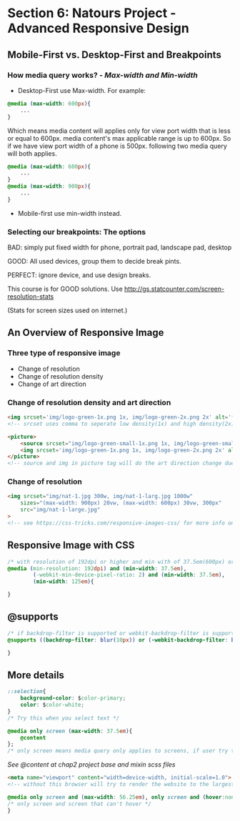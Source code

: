 # Section 6: Natours Project - Advanced Responsive Design

## Mobile-First vs. Desktop-First and Breakpoints

### How media query works? *- Max-width and Min-width*
* Desktop-First use Max-width.
For example:
```css
@media (max-width: 600px){
    ...
}
```
Which means media content will applies only for view port width that is less or equal to 600px. media content's max applicable range is up to 600px.
So if we have view port width of a phone is 500px. following two media query will both applies.
```css
@media (max-width: 600px){
    ...
}
@media (max-width: 900px){
    ...
}
```
* Mobile-first use min-width instead.

### Selecting our breakpoints: The options

BAD: simply put fixed width for phone, portrait pad, landscape pad, desktop

GOOD: All used devices, group them to decide break pints.

PERFECT: ignore device, and use design breaks.

This course is for GOOD solutions.
Use
http://gs.statcounter.com/screen-resolution-stats

(Stats for screen sizes used on internet.)

## An Overview of Responsive Image
### Three type of responsive image
* Change of resolution
* Change of resolution density
* Change of art direction

### Change of resolution density and art direction
```html
<img srcset='img/logo-green-1x.png 1x, img/logo-green-2x.png 2x' alt='footer-logo' class='footer-logo'>
<!-- srcset uses comma to seperate low density(1x) and high density(2x), browser will automatically pick which sreen density is used-->

<picture>
    <source srcset="img/logo-green-small-1x.png 1x, img/logo-green-small-2x.png 2x" media="(max-width: 37.5em)">
    <img srcset='img/logo-green-1x.png 1x, img/logo-green-2x.png 2x' alt='footer-logo' class='footer-logo'>
</picture>
<!-- source and img in picture tag will do the art direction change due to the media query specified in media attribute. In this example, when screen size smaller than 37.5em(600px), it will use logo-green-small instead of logo-green, then we do density change by srcset attribute. -->
```

### Change of resolution
```html
<img srcset="img/nat-1.jpg 300w, img/nat-1-larg.jpg 1000w" 
    sizes="(max-width: 900px) 20vw, (max-width: 600px) 30vw, 300px"
    src="img/nat-1-large.jpg"
>
<!-- see https://css-tricks.com/responsive-images-css/ for more info on sizes and srcset combinations -->
```

## Responsive Image with CSS
```css
/* with resolution of 192dpi or higher and min with of 37.5em(600px) or higher, or min width of 125em(2000px) the css applies*/
@media (min-resolution: 192dpi) and (min-width: 37.5em), 
        (-webkit-min-device-pixel-ratio: 2) and (min-width: 37.5em),
        (min-width: 125em){

}
```

## @supports
```css
/* if backdrop-filter is supported or webkit-backdrop-filter is supported, css applies */
@supports ((backdrop-filter: blur(10px)) or (-webkit-backdrop-filter: blur(10px))){

}
```

## More details
```css
::selection{
    background-color: $color-primary;
    color: $color-white;
}
/* Try this when you select text */
```
```css
@media only screen (max-width: 37.5em){
    @content
};
/* only screen means media query only applies to screens, if user try to print, media query does not apply */
```
*See @content at chap2 project base and mixin scss files*

```html
<meta name="viewport" content="width=device-width, initial-scale=1.0">
<!-- without this browser will try to render the website to the largest element's width, but with this, max width will be the device width -->
```

```css
@media only screen and (max-width: 56.25em), only screen and (hover:none){
/* only screen and screen that can't hover */
}
```